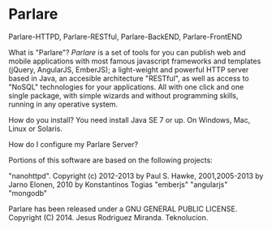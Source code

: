 Parlare
=======

Parlare-HTTPD, Parlare-RESTful, Parlare-BackEND, Parlare-FrontEND


What is "Parlare"?
*Parlare* is a set of tools for you can publish web and mobile applications with most famous javascript frameworks and templates (jQuery, AngularJS, EmberJS); 
a light-weight and powerful HTTP server based in Java, an accesible architecture "RESTful", as well as access to "NoSQL" technologies for your applications. 
All with one click and one single package, with simple wizards and without programming skills, running in any operative system.


How do you install?
You need install Java SE 7 or up. On Windows, Mac, Linux or Solaris.


How do I configure my Parlare Server?




Portions of this software are based on the following projects:

"nanohttpd". Copyright (c) 2012-2013 by Paul S. Hawke, 2001,2005-2013 by Jarno Elonen, 2010 by Konstantinos Togias
"emberjs"
"angularjs"
"mongodb"



Parlare has been released under a GNU GENERAL PUBLIC LICENSE. Copyright (C) 2014. Jesus Rodriguez Miranda. Teknolucion.